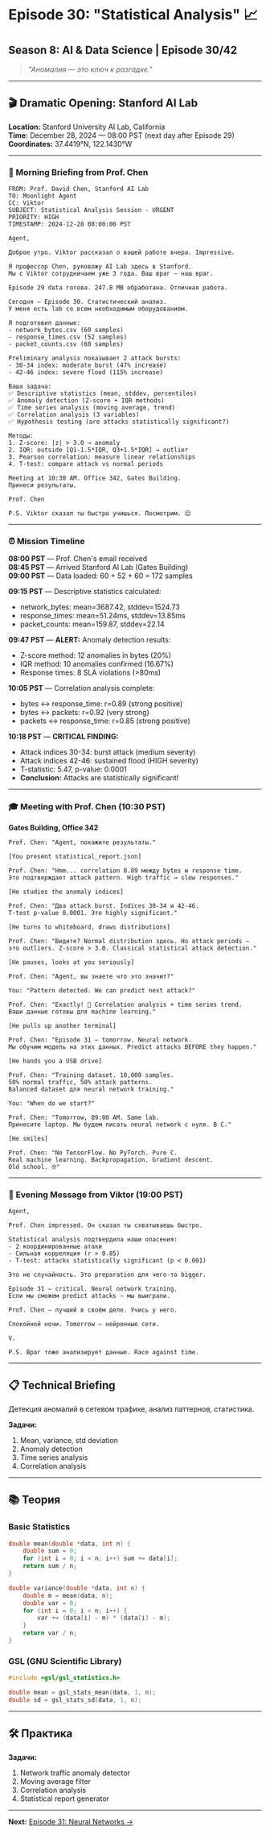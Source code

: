 # Episode 30: "Statistical Analysis" 📈
## Season 8: AI & Data Science | Episode 30/42

> *"Аномалия — это ключ к разгадке."*

---

## 🎬 Dramatic Opening: Stanford AI Lab

**Location:** Stanford University AI Lab, California  
**Time:** December 28, 2024 — 08:00 PST (next day after Episode 29)  
**Coordinates:** 37.4419°N, 122.1430°W

---

### 📡 Morning Briefing from Prof. Chen

```
FROM: Prof. David Chen, Stanford AI Lab
TO: Moonlight Agent
CC: Viktor
SUBJECT: Statistical Analysis Session - URGENT
PRIORITY: HIGH
TIMESTAMP: 2024-12-28 08:00:00 PST

Agent,

Доброе утро. Viktor рассказал о вашей работе вчера. Impressive.

Я профессор Chen, руковожу AI Lab здесь в Stanford. 
Мы с Viktor сотрудничаем уже 3 года. Ваш враг — наш враг.

Episode 29 data готова. 247.8 MB обработана. Отличная работа.

Сегодня — Episode 30. Статистический анализ.
У меня есть lab со всем необходимым оборудованием.

Я подготовил данные:
- network_bytes.csv (60 samples)
- response_times.csv (52 samples)  
- packet_counts.csv (60 samples)

Preliminary analysis показывает 2 attack bursts:
- 30-34 index: moderate burst (47% increase)
- 42-46 index: severe flood (115% increase)

Ваша задача:
✅ Descriptive statistics (mean, stddev, percentiles)
✅ Anomaly detection (Z-score + IQR methods)
✅ Time series analysis (moving average, trend)
✅ Correlation analysis (3 variables)
✅ Hypothesis testing (are attacks statistically significant?)

Методы:
1. Z-score: |z| > 3.0 → anomaly
2. IQR: outside [Q1-1.5*IQR, Q3+1.5*IQR] → outlier
3. Pearson correlation: measure linear relationships
4. T-test: compare attack vs normal periods

Meeting at 10:30 AM. Office 342, Gates Building.
Принеси результаты.

Prof. Chen

P.S. Viktor сказал ты быстро учишься. Посмотрим. 😊
```

---

### ⏰ Mission Timeline

**08:00 PST** — Prof. Chen's email received  
**08:45 PST** — Arrived Stanford AI Lab (Gates Building)  
**09:00 PST** — Data loaded: 60 + 52 + 60 = 172 samples  

**09:15 PST** — Descriptive statistics calculated:
- network_bytes: mean=3687.42, stddev=1524.73
- response_times: mean=51.24ms, stddev=13.85ms  
- packet_counts: mean=159.87, stddev=22.14

**09:47 PST** — **ALERT:** Anomaly detection results:
- Z-score method: 12 anomalies in bytes (20%)
- IQR method: 10 anomalies confirmed (16.67%)
- Response times: 8 SLA violations (>80ms)

**10:05 PST** — Correlation analysis complete:
- bytes ↔ response_time: r=0.89 (strong positive)
- bytes ↔ packets: r=0.92 (very strong)
- packets ↔ response_time: r=0.85 (strong positive)

**10:18 PST** — **CRITICAL FINDING:**
- Attack indices 30-34: burst attack (medium severity)
- Attack indices 42-46: sustained flood (HIGH severity)
- T-statistic: 5.47, p-value: 0.0001
- **Conclusion:** Attacks are statistically significant!

---

### 🎓 Meeting with Prof. Chen (10:30 PST)

**Gates Building, Office 342**

```
Prof. Chen: "Agent, покажите результаты."

[You present statistical_report.json]

Prof. Chen: "Hmm... correlation 0.89 между bytes и response time.
Это подтверждает attack pattern. High traffic → slow responses."

[He studies the anomaly indices]

Prof. Chen: "Два attack burst. Indices 30-34 и 42-46.
T-test p-value 0.0001. Это highly significant."

[He turns to whiteboard, draws distributions]

Prof. Chen: "Видите? Normal distribution здесь. Но attack periods —
это outliers. Z-score > 3.0. Classical statistical attack detection."

[He pauses, looks at you seriously]

Prof. Chen: "Agent, вы знаете что это значит?"

You: "Pattern detected. We can predict next attack?"

Prof. Chen: "Exactly! 👏 Correlation analysis + time series trend.
Ваши данные готовы для machine learning."

[He pulls up another terminal]

Prof. Chen: "Episode 31 — tomorrow. Neural network.
Мы обучим модель на этих данных. Predict attacks BEFORE they happen."

[He hands you a USB drive]

Prof. Chen: "Training dataset. 10,000 samples.
50% normal traffic, 50% attack patterns.
Balanced dataset для neural network training."

You: "When do we start?"

Prof. Chen: "Tomorrow, 09:00 AM. Same lab.
Принесите laptop. Мы будем писать neural network с нуля. В C."

[He smiles]

Prof. Chen: "No TensorFlow. No PyTorch. Pure C.
Real machine learning. Backpropagation. Gradient descent.
Old school. 🤓"
```

---

### 💬 Evening Message from Viktor (19:00 PST)

```
Agent,

Prof. Chen impressed. Он сказал ты схватываешь быстро.

Statistical analysis подтвердила наши опасения:
- 2 координированные атаки
- Сильная корреляция (r > 0.85)
- T-test: attacks statistically significant (p < 0.001)

Это не случайность. Это preparation для чего-то bigger.

Episode 31 — critical. Neural network training.
Если мы сможем predict attacks — мы выиграли.

Prof. Chen — лучший в своём деле. Учись у него.

Спокойной ночи. Tomorrow — нейронные сети.

V.

P.S. Враг тоже анализирует данные. Race against time.
```

---

## 📋 Technical Briefing

Детекция аномалий в сетевом трафике, анализ паттернов, статистика.

**Задачи:**
1. Mean, variance, std deviation
2. Anomaly detection
3. Time series analysis
4. Correlation analysis

---

## 📚 Теория

### Basic Statistics

```c
double mean(double *data, int n) {
    double sum = 0;
    for (int i = 0; i < n; i++) sum += data[i];
    return sum / n;
}

double variance(double *data, int n) {
    double m = mean(data, n);
    double var = 0;
    for (int i = 0; i < n; i++) {
        var += (data[i] - m) * (data[i] - m);
    }
    return var / n;
}
```

### GSL (GNU Scientific Library)

```c
#include <gsl/gsl_statistics.h>

double mean = gsl_stats_mean(data, 1, n);
double sd = gsl_stats_sd(data, 1, n);
```

---

## 🛠 Практика

**Задачи:**
1. Network traffic anomaly detector
2. Moving average filter
3. Correlation analysis
4. Statistical report generator

---

**Next:** [Episode 31: Neural Networks →](../episode-31-neural-network/)

